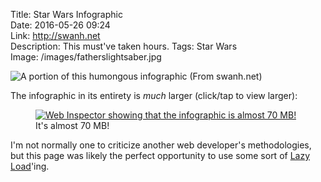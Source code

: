 Title: Star Wars Infographic  
Date: 2016-05-26 09:24  
Link: http://swanh.net  
Description: This must've taken hours.
Tags: Star Wars  
Image: /images/fatherslightsaber.jpg  

![A portion of this humongous infographic (From swanh.net)][1]

The infographic in its entirety is *much* larger (click/tap to view larger):

<figure>
	<a href="/images/starwarsinfographicsize.jpg">
		<img src="/images/starwarsinfographicsize.jpg" alt="Web Inspector showing that the infographic is almost 70 MB!" title="Web Inspector showing that the infographic is almost 70 MB!">
	</a>
	<figcaption>It's almost 70 MB!</figcaption>
</figure>

I'm not normally one to criticize another web developer's methodologies, but this page was likely the perfect opportunity to use some sort of [Lazy Load][2]'ing.

[1]: /images/fatherslightsaber.jpg "Star Wars infographic"
[2]: http://www.appelsiini.net/projects/lazyload "Lazy Load jQuery plugin"